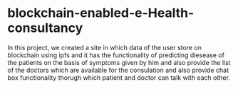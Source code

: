 # blockchain-enabled-e-Health-consultancy

In this project, we created a site in which data of the user store on blockchain using ipfs and it has the functionality of predicting diesease of the patients on the basis of symptoms given by him and also provide the list of the doctors which are available for the consulation and also provide chat box functionality thorugh which patient and doctor can talk with each other.
